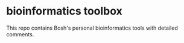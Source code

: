 bioinformatics toolbox
======================

This repo contains Bosh's personal bioinformatics tools with detailed comments. 
